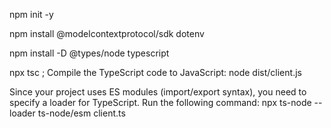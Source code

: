 npm init -y

npm install @modelcontextprotocol/sdk dotenv

npm install -D @types/node typescript

npx tsc ; Compile the TypeScript code to JavaScript:
node dist/client.js

Since your project uses ES modules (import/export syntax), you need to specify a loader for TypeScript. Run the following command:
npx ts-node --loader ts-node/esm client.ts